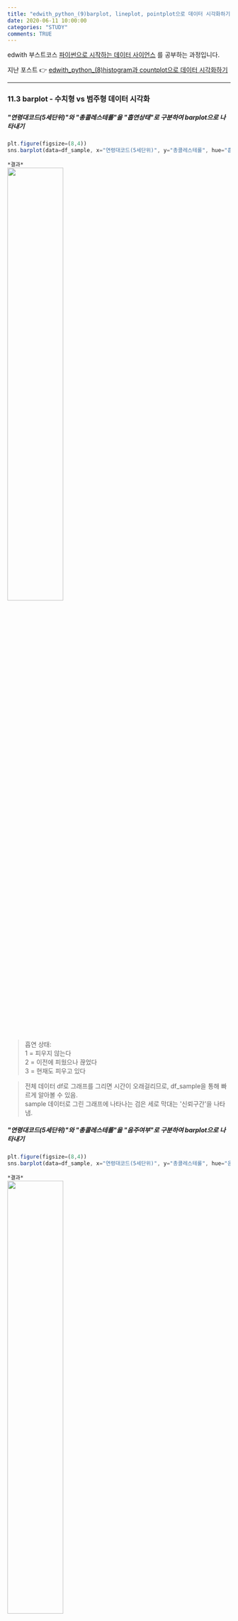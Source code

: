 ```yaml
---
title: "edwith_python_(9)barplot, lineplot, pointplot으로 데이터 시각화하기"
date: 2020-06-11 10:00:00
categories: "STUDY"
comments: TRUE
---
```


edwith 부스트코스 [파이썬으로 시작하는 데이터 사이언스](https://www.edwith.org/boostcourse-ds-510/joinLectures/28137) 를 공부하는 과정입니다.    
  
지난 포스트 :point_right: [edwith_python_(8)histogram과 countplot으로 데이터 시각화하기](https://masunii.github.io/study/edwith_%EA%B1%B4%EA%B0%95%EB%8D%B0%EC%9D%B4%ED%84%B0(3)/)  

--------------------------------------------------------
### 11.3 barplot - 수치형 vs 범주형 데이터 시각화  

##### "연령대코드(5세단위)"와 "총콜레스테롤"을 "흡연상태"로 구분하여 barplot으로 나타내기
```javascript
plt.figure(figsize=(8,4))
sns.barplot(data=df_sample, x="연령대코드(5세단위)", y="총콜레스테롤", hue="흡연상태")
```
`*결과*`  
<img src = "https://user-images.githubusercontent.com/50826051/84359704-fd228a00-ac03-11ea-9e0a-7102c918fb47.png" width="50%">  

> 흡연 상태:  
1 = 피우지 않는다  
2 = 이전에 피웠으나 끊었다  
3 = 현재도 피우고 있다  

> 전체 데이터 df로 그래프를 그리면 시간이 오래걸리므로, df_sample을 통해 빠르게 알아볼 수 있음.  
sample 데이터로 그린 그래프에 나타나는 검은 세로 막대는 '신뢰구간'을 나타냄.  

##### "연령대코드(5세단위)"와 "총콜레스테롤"을 "음주여부"로 구분하여 barplot으로 나타내기
```javascript
plt.figure(figsize=(8,4))
sns.barplot(data=df_sample, x="연령대코드(5세단위)", y="총콜레스테롤", hue="음주여부", ci=None)
```

`*결과*`  
<img src = "https://user-images.githubusercontent.com/50826051/84359857-3529cd00-ac04-11ea-9dee-d642d0369bce.png" width="50%"> 

> ci = None : 신뢰구간을 나타내지 않음  
ci - "sd" : 표준편차를 나타냄

##### "연령대코드(5세단위)"에 따른 "트리글리세라이드"를 "음주여부"로 구분하여 barplot으로 나타내기
```javascript
plt.figure(figsize=(8,4))
sns.barplot(data=df_sample, x="연령대코드(5세단위)", y="트리글리세라이드", hue="음주여부")
```

`*결과*`  
<img src = "https://user-images.githubusercontent.com/50826051/84360138-9c478180-ac04-11ea-8add-33cd37dfe51c.png" width="50%">  

> 음주를 하는 사람들의 트리글리세라이드 수치가 대체로 높게 나타남  
트리글리세라이드: 중성지방을 의미  

##### "연령대코드(5세단위)"에 따른 "체중(5kg단위)"를 "음주여부"로 구분하여 barplot으로 나타내기
```javascript
plt.figure(figsize = (8,4))
sns.barplot(data=df, x="연령대코드(5세단위)", y="체중(5Kg단위)", hue="음주여부")
```

`*결과*`  
<img src = "https://user-images.githubusercontent.com/50826051/84360401-f6484700-ac04-11ea-9068-0b5d53055691.png" width="50%">

> 전 연령대에서, 음주하는 사람들의 체중이 많이 나가는 것으로 나타남  

### 11.4 lineplot 과 pointplot  
##### "연령대코드(5세단위)"에 따른 "혈색소"를 "음주여부"로 구분하여 lineplot으로 나타내기
```javascript
plt.figure(figsize = (10,4))
sns.lineplot(data=df_sample, x="연령대코드(5세단위)", y="혈색소", hue="음주여부")
```  

`*결과*`  
<img src = "https://user-images.githubusercontent.com/50826051/84360624-56d78400-ac05-11ea-9f4a-ac5324e6eab5.png" width="50%">  
> 전 연령대에서, 음주를 하는 사람의 혈색소 수치가 높게 나타남  

##### "연령대코드(5세단위)"에 따른 "체중(5Kg단위)"를 "음주여부"로  pointplot으로 나타내기
```javascript
plt.figure(figsize = (10,4))
sns.pointplot(data=df_sample, x="연령대코드(5세단위)", y="체중(5Kg단위)", hue="음주여부")
```

`*결과*`  
<img src = "https://user-images.githubusercontent.com/50826051/84360702-7a023380-ac05-11ea-9c96-7fa4c41d98bb.png" width="50%">  

다음 포스트 :point_right: [edwith_python_(10)boxplot, violinplot, swarmplot으로 데이터 시각화하기](https://masunii.github.io/study/edwith_%EA%B1%B4%EA%B0%95%EB%8D%B0%EC%9D%B4%ED%84%B0(5)/)  


